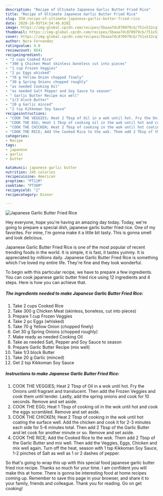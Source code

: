 ```yaml
---
description: "Recipe of Ultimate Japanese Garlic Butter Fried Rice"
title: "Recipe of Ultimate Japanese Garlic Butter Fried Rice"
slug: 358-recipe-of-ultimate-japanese-garlic-butter-fried-rice
date: 2020-10-05T14:54:46.620Z
image: https://img-global.cpcdn.com/recipes/5baaa7dc870979cb/751x532cq70/japanese-garlic-butter-fried-rice-recipe-main-photo.jpg
thumbnail: https://img-global.cpcdn.com/recipes/5baaa7dc870979cb/751x532cq70/japanese-garlic-butter-fried-rice-recipe-main-photo.jpg
cover: https://img-global.cpcdn.com/recipes/5baaa7dc870979cb/751x532cq70/japanese-garlic-butter-fried-rice-recipe-main-photo.jpg
author: Nora Fernandez
ratingvalue: 4.8
reviewcount: 8641
recipeingredient:
- "2 cups Cooked Rice"
- "300 g Chicken Meat skinless boneless cut into pieces"
- "1 cup Frozen Veggies"
- "2 pc Eggs whisked"
- "70 g Yellow Onion chopped finely"
- "30 g Spring Onions chopped roughly"
- "as needed Cooking Oil"
- "as needed Salt Pepper and Soy Sauce to season"
- " Garlic Butter Recipe mix well"
- "1/3 block Butter"
- "20 g Garlic minced"
- "2 tsp Kikkoman Soy Sauce"
recipeinstructions:
- "COOK THE VEGGIES; Heat 2 Tbsp of Oil in a wok until hot. Fry the Onions until fragrant and translucent. Then add the Frozen Veggies and cook them until tender. Lastly, add the spring onions and cook for 10 seconds. Remove and set aside."
- "COOK THE EGG; Heat 1 Tbsp of cooking oil in the wok until hot and cook the eggs scrambled. Remove and set aside."
- "COOK THE CHICKEN; Heat 2 Tbsp of cooking in the wok until hot coating the surface well. Add the chicken and cook it for 2-3 minutes each side for 5-6 minutes total. Then add 2 Tbsp of the Garlic Butter and let cook for another minute or so. Remove and set aside."
- "COOK THE RICE; Add the Cooked Rice to the wok. Them add 2 Tbsp of the Garlic Butter and mix well. Then add the Veggies, Eggs, Chicken and mix well again. Turn off the heat, season with 1 tsp Kikkoman Soy Sauce, 1-2 pinches of Salt as well as 1 or 2 dashes of pepper."
categories:
- Recipe
tags:
- japanese
- garlic
- butter

katakunci: japanese garlic butter 
nutrition: 245 calories
recipecuisine: American
preptime: "PT11M"
cooktime: "PT36M"
recipeyield: "2"
recipecategory: Dinner

---
```



![Japanese Garlic Butter Fried Rice](https://img-global.cpcdn.com/recipes/5baaa7dc870979cb/751x532cq70/japanese-garlic-butter-fried-rice-recipe-main-photo.jpg)

Hey everyone, hope you're having an amazing day today. Today, we're going to prepare a special dish, japanese garlic butter fried rice. One of my favorites. For mine, I'm gonna make it a little bit tasty. This is gonna smell and look delicious.

Japanese Garlic Butter Fried Rice is one of the most popular of recent trending foods in the world. It is simple, it is fast, it tastes yummy. It is appreciated by millions daily. Japanese Garlic Butter Fried Rice is something which I've loved my entire life. They're fine and they look wonderful.




To begin with this particular recipe, we have to prepare a few ingredients. You can cook japanese garlic butter fried rice using 12 ingredients and 4 steps. Here is how you can achieve that.

<!--inarticleads1-->

##### The ingredients needed to make Japanese Garlic Butter Fried Rice:

1. Take 2 cups Cooked Rice
1. Take 300 g Chicken Meat (skinless, boneless, cut into pieces)
1. Prepare 1 cup Frozen Veggies
1. Take 2 pc Eggs (whisked)
1. Take 70 g Yellow Onion (chopped finely)
1. Get 30 g Spring Onions (chopped roughly)
1. Make ready as needed Cooking Oil
1. Take as needed Salt, Pepper and Soy Sauce to season
1. Prepare  Garlic Butter Recipe (mix well)
1. Take 1/3 block Butter
1. Take 20 g Garlic (minced)
1. Get 2 tsp Kikkoman Soy Sauce




<!--inarticleads2-->

##### Instructions to make Japanese Garlic Butter Fried Rice:

1. COOK THE VEGGIES; Heat 2 Tbsp of Oil in a wok until hot. Fry the Onions until fragrant and translucent. Then add the Frozen Veggies and cook them until tender. Lastly, add the spring onions and cook for 10 seconds. Remove and set aside.
1. COOK THE EGG; Heat 1 Tbsp of cooking oil in the wok until hot and cook the eggs scrambled. Remove and set aside.
1. COOK THE CHICKEN; Heat 2 Tbsp of cooking in the wok until hot coating the surface well. Add the chicken and cook it for 2-3 minutes each side for 5-6 minutes total. Then add 2 Tbsp of the Garlic Butter and let cook for another minute or so. Remove and set aside.
1. COOK THE RICE; Add the Cooked Rice to the wok. Them add 2 Tbsp of the Garlic Butter and mix well. Then add the Veggies, Eggs, Chicken and mix well again. Turn off the heat, season with 1 tsp Kikkoman Soy Sauce, 1-2 pinches of Salt as well as 1 or 2 dashes of pepper.




So that's going to wrap this up with this special food japanese garlic butter fried rice recipe. Thanks so much for your time. I am confident you will make this at home. There is gonna be interesting food at home recipes coming up. Remember to save this page in your browser, and share it to your family, friends and colleague. Thank you for reading. Go on get cooking!
